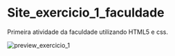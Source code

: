 # Site_exercicio_1_faculdade
Primeira atividade da faculdade utilizando HTML5 e css.

![preview_exercicio_1](https://user-images.githubusercontent.com/100236711/159074291-8e8b10ff-4ae0-495d-9881-6e17eb82158f.png)

